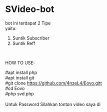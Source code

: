 # SVideo-bot


bot ini terdapat 2 Tipe <br>
yaitu:<br>
1. Suntik Subscriber <br>
2. Suntik Reff<br>
<br>

HOW TO USE: <br>

#apt install  php<br>
#apt install git<br>
#git clone https://github.com/4nzeL4/Eovo.gitt<br>
#cd Eovo<br>
#php svd.php
<br>
<br>
Untuk Password Silahkan tonton video saya di 


